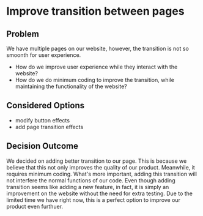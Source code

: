 # Improve transition between pages

## Problem ##
We have multiple pages on our website, however, the transition is not so smoonth for user experience.

* How do we improve user experience while they interact with the website?
* How do we do minimum coding to improve the transition, while maintaining the functionality of the website?

## Considered Options ##
* modify button effects
* add page transition effects

## Decision Outcome ##
We decided on adding better transition to our page. This is because we believe that this not only improves the quality of our product. 
Meanwhile, it requires minimum coding. What's more important, adding this transition will not interfere the normal functions of our code. 
Even though adding transition seems like adding a new feature, in fact, it is simply an improvement on the website without the need for 
extra testing. Due to the limited time we have right now, this is a perfect option to improve our product even furthuer.
